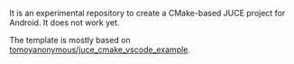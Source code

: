 It is an experimental repository to create a CMake-based JUCE project for Android.  It does not work yet.

The template is mostly based on [tomoyanonymous/juce_cmake_vscode_example](https://github.com/tomoyanonymous/juce_cmake_vscode_example).

